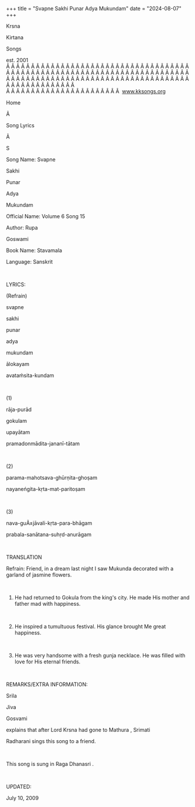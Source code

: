 +++ 
title = "Svapne Sakhi Punar Adya Mukundam"
date = "2024-08-07"
+++

Krsna
 
Kirtana
 
Songs

est. 2001
Â Â Â Â Â Â Â Â Â Â Â Â Â Â Â Â Â Â Â Â Â Â Â Â Â Â Â Â Â Â Â Â Â Â Â Â Â Â Â Â Â Â Â Â Â Â Â Â Â Â Â Â Â Â Â Â Â Â Â Â Â Â Â Â Â Â Â Â Â Â Â Â Â Â Â Â Â Â Â Â Â Â Â Â Â Â Â Â Â Â Â Â Â Â Â Â Â Â Â Â Â Â Â Â Â Â Â Â Â Â Â Â Â Â Â Â Â Â Â Â Â Â Â Â Â  
Â Â Â Â Â Â Â Â Â Â Â Â Â Â Â Â Â Â Â Â Â Â Â  
www.kksongs.org








Home


Ã 
 
Song Lyrics
 
Ã 
 
S


Song Name: 
Svapne
 
Sakhi
 
Punar
 
Adya


Mukundam


Official Name: Volume 6 Song 15


Author: 
Rupa
 
Goswami




Book Name: 
Stavamala


Language: 
Sanskrit




 


LYRICS:


(Refrain)


svapne
 
sakhi
 
punar
 
adya


mukundam


ālokayam
 
avataḿsita-kundam


 


(1)


rāja-purād


gokulam
 
upayātam


pramadonmādita-jananī-tātam


 


(2)


parama-mahotsava-ghūrṇita-ghoṣam


nayaneńgita-kṛta-mat-paritoṣam


 


(3)


nava-guÃ±jāvali-kṛta-para-bhāgam


prabala-sanātana-suhṛd-anurāgam


 


TRANSLATION


Refrain: Friend, in a dream
last night I saw 
Mukunda
 decorated with a garland of
jasmine flowers.


 


1) He had returned to 
Gokula
 from the king's city. He made His mother and father
mad with happiness. 


 


2) He inspired a tumultuous
festival. His glance brought 
Me
 great happiness.


 


3) He was very handsome
with a fresh 
gunja
 necklace. He was filled with love
for His eternal friends. 


 


REMARKS/EXTRA INFORMATION:


Srila
 
Jiva
 
Gosvami

explains that after Lord 
Krsna
 had gone to 
Mathura
, 
Srimati
 
Radharani
 sings this song to a friend.


 


This song is sung in Raga 
Dhanasri
.


 


UPDATED:

July 10, 2009